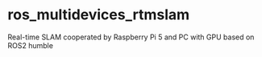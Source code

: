 # ros_multidevices_rtmslam
Real-time SLAM cooperated by Raspberry Pi 5 and PC with GPU based on ROS2 humble
